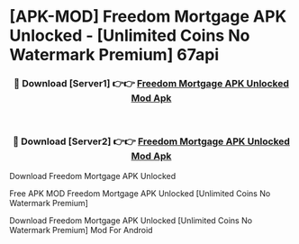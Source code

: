 # [APK-MOD] Freedom Mortgage APK Unlocked - [Unlimited Coins No Watermark Premium] 67api



<div align="center">
<h3>🔴 Download [Server1] 👉👉 <a href="https://momento.my/?title=Freedom_Mortgage_APK_Unlocked">Freedom Mortgage APK Unlocked Mod Apk</a></h3><br>

<h3>🔴 Download [Server2] 👉👉 <a href="https://momento.my/?title=Freedom_Mortgage_APK_Unlocked">Freedom Mortgage APK Unlocked Mod Apk</a></h3>
</div>



Download Freedom Mortgage APK Unlocked 

Free APK MOD Freedom Mortgage APK Unlocked [Unlimited Coins No Watermark Premium]

Download Freedom Mortgage APK Unlocked [Unlimited Coins No Watermark Premium] Mod For Android
